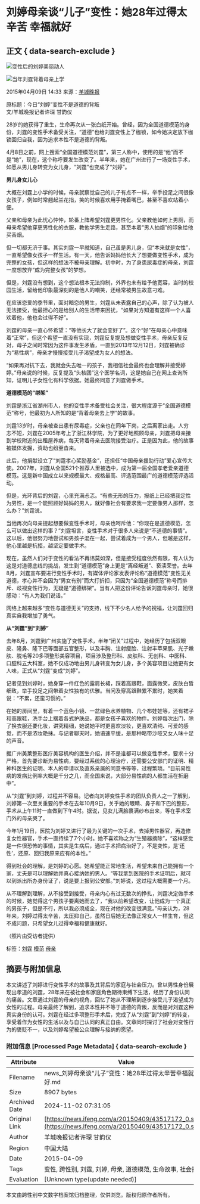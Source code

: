# 刘婷母亲谈“儿子”变性：她28年过得太辛苦 幸福就好

## 正文 { data-search-exclude }


![变性后的刘婷美丽动人](http://y0.ifengimg.com/cmpp/2015/04/09/14/d720f370-07e3-44e4-a922-2c28448d206c_size86_w550_h366.jpg)

![当年刘霆背着母亲上学](http://y0.ifengimg.com/cmpp/2015/04/09/14/98d15fbb-7aa3-4264-9cb0-dd27d4a51428_size117_w550_h366.jpg)

2015年04月09日 14:33 来源：[羊城晚报](http://www.ycwb.com/ePaper/ycwb/html/2015-04/09/content_682114.htm?div=-1)

原标题：今日“刘婷”变性不是道德的背叛  
文/羊城晚报记者许琛 甘韵仪

28岁的她获得了重生，生命再次从一张白纸开始。曾经，因为全国道德模范的身份，刘霆的变性手术备受关注，“道德”也给刘霆变性上了枷锁，如今她决定放下枷锁回归自我，因为追求本性不是道德的背叛。

4月8日之前，网上搜索“全国道德模范刘霆”，第三人称中，使用的是“他”而不是“她”，现在，这个称呼要发生改变了。半年来，她在广州进行了一场变性手术，如愿从男儿身转变为女儿身，“刘霆”也变成了“刘婷”。

**男儿身女儿心**

大概在刘霆上小学的时候，母亲就察觉自己的儿子有点不一样，举手投足之间很像女孩子，例如时常翘起兰花指，笑的时候喜欢用手掩着嘴巴，甚至不喜欢站着小便。

父亲和母亲为此忧心忡忡，轮番上阵希望刘霆更男性化。父亲教他如何上男厕，而母亲希望他穿更男性化的衣服，教他学男生走路，甚至本着“男人抽烟”的印象给他买香烟。

但一切都无济于事。其实刘霆一早就知道，自己虽是男儿身，但“本来就是女性”，一直希望像女孩子一样生活。有一天，他告诉妈妈他长大了想要做变性手术，成为完整的女孩，但这样的想法不被母亲理解。初中时，为了身患尿毒症的母亲，刘霆一度想放弃“成为完整女孩”的梦想。

但是，刘霆没有想到，这个想法根本无法抑制，外界也未有给予他宽容，当时的校园生活，留给他印象最深刻的是他人的嘲笑，还经常被男生故意刁难。

在应该恋爱的季节里，面对暗恋的男生，刘霆从未表露自己的心声，除了认为被人无法接受，他最担心的是给别人的生活带来困扰，“如果对方知道有这样一个人喜欢着他，他也会过得不好”。

刘霆的母亲一直心怀希望：“等他长大了就会变好了”。这个“好”在母亲心中意味着“正常”，但这个希望一直没有实现，刘霆反复提及想做变性手术，母亲反复反对，母子之间时常因为这件事发生矛盾，一直到2013年12月12日，刘霆被确诊为“易性病”，母亲才慢慢接受儿子渴望成为女人的想法。

“如果再对抗下去，我就会失去唯一的孩子，我相信社会最终也会理解并接受婷婷。”母亲说的时候，反复提及“头核团”这个医学名词，这是她自己在网上查询所知，证明儿子女性化有科学依据。她最终同意了刘霆做手术。

**道德模范的“绑架”**

刘霆是浙江省湖州市人，他的变性手术备受社会关注，很大程度源于“全国道德模范”称号，他最初为人所知的是“背着母亲去上学”的故事。

刘霆13岁时，母亲被查出患有尿毒症，父亲也在同年下岗，之后离家出走。人穷志不短，刘霆在2005年考上了浙江林学院，为了更好地照顾母亲，刘霆把母亲接到学校附近的出租屋养病，每天背着母亲去医院接受治疗。正是因为此，他的故事被媒体发掘，资助也纷至沓来。

此后，他捐献设立了“刘霆孝心奖励基金”，还担任“中国母亲援助行动”爱心宣传大使。2007年，刘霆从全国521个推荐人里被选中，成为第一届全国孝老爱亲道德模范。这是新中国成立以来规模最大、规格最高、评选范围最广的道德模范评选活动。

但是，光环背后的刘霆，心里充满忐忑。“有些无形的压力，报纸上已经把我定性为男性，是一个能照顾好妈妈的男人，就好像社会有要求我一定要像男人那样，怎么办？”刘霆说。

当他再次向母亲提起想要做变性手术时，母亲也呵斥他：“你现在是道德模范，怎么可以做出这样的事？”刘霆坦言，变性手术对于很多人来说是“不道德的事情”。这以后，他很努力地尝试和男孩子混在一起，尝试着成为一个男人，但越是这样，他心里越是抗拒，越坚定要做手术。

现在，虽然人们对于变性的看法不再讳莫如深，但是接受程度依然有限，有人认为这是对道德底线的挑战，发生到“道德模范”身上更是“离经叛道”、亵渎荣誉。去年8月，刘霆宣布要进行变性手术时，有媒体评论家发表评论称“道德模范”变性无关道德，孝心并不会因为“男女有别”而大打折扣，只因为“全国道德模范”称号而排斥、歧视变性行为，无疑是“道德绑架”。当有人把这份评论告诉刘霆母亲时，她很感动：“有人为我们说话。”

网络上越来越多“变性与道德无关”的支持，线下不少名人给予的祝福，让刘霆回归真实自我增加了勇气。

**从“刘霆”到“刘婷”**

去年8月，刘霆到广州实施了变性手术，半年“闭关”过程中，她经历了包括双眼皮、隆鼻、隆下巴等面部五官整形，以及丰胸、注射瘦脸、注射丰苹果肌、光子嫩肤、脱毛等20多项整形美容项目，项目涉及整形科、皮肤科、无创科、中医科、口腔科五大科室，她不仅成功地由男儿身转变为女儿身，多个美容项目让她更有女人味，正式从“刘霆”变成“刘婷”。

记者见到刘婷时，她身穿一件红色的露肩长裙，踩着高跟鞋，面露微笑，皮肤白皙细致，举手投足之间带着女性独有的优雅。当问及穿高跟鞋累不累时，她笑着说：“不累，还蛮习惯的。”

在她的房间里，有着一个蓝色小镜、一盆绿色水养植物、几个布娃娃等，还有裙子和高跟鞋，洗手台上摆着各式护肤品，都是女孩子喜欢的物件。刘婷每次出门，除了换衣服还要化妆，讲究精细，她说她平时更喜欢淡妆，更喜欢清纯、可爱的感觉，而不是浓妆艳抹。与记者聊天时，她语速平缓，是那种略带沙哑又女人味十足的声音。

据广州美莱整形医疗美容机构的医生介绍，并不是谁都可以做变性手术，要求十分严格，首先要诊断为易性病，要经过系统的心理治疗，还需要公安部门的证明、精神科医生的证明、本人的申请以及直系亲属的同意书等等，过程繁琐。“目前易性病的发病比例率大概是千分之几，而全国来说，大部分易性病的人都生活在折磨中”。

从“刘霆”到刘婷，过程并不容易。记者向刘婷变性手术的团队负责人之一了解到，刘婷第一次至关重要的手术在去年10月9日，关乎她的眼睛、鼻子和下巴的整形，手术从上午11时一直做到下午4时。据说，见女儿满脸裹满纱布出来，等在手术室门外的母亲哭了。

今年1月19日，医院为刘婷又进行了最为关键的一次手术，去掉男性器官，再造修复女性器官，手术一直持续了7个小时。她不喜欢称之为“生殖器摘除”，“这样感觉是一件很恐怖的事情，其实是生病后，通过手术把病治好了，不是变性，是‘还性’，还原、回归我原来应有的本性。”

得到社会的理解，是刘婷的心愿。她希望能正常地生活，希望未来自己能拥有一个家，丈夫是可以理解她并真心接纳她的男人。“等我拿到医院的手术证明后，就可以到派出所办身份证了，说是要上报到公安部。”刘婷说，这过程大概需要一个月。

从不理解到理解，从不接受到接受，母亲内心有过无数次的挣扎，刘霆决定做手术的时候，她觉得这个男孩子要离她而去了，“我以前希望改变，让他成为一个真正的男孩子，但是不行，所以我必须成全，现在对他的改变很满意。”母亲认为，28年来，刘婷过得太辛苦，太压抑自己，虽然日后她无法像正常女人一样生育，但这不成问题，只希望女儿过得幸福和健康就好。

（照片由受访者提供）

标签：[刘霆](http://search.ifeng.com/sofeng/search.action?c=1&q=%E5%88%98%E9%9C%86) [模范](http://search.ifeng.com/sofeng/search.action?c=1&q=%E6%A8%A1%E8%8C%83) [母亲](http://search.ifeng.com/sofeng/search.action?c=1&q=%E6%AF%8D%E4%BA%B2)

## 摘要与附加信息

<!-- tcd_abstract -->
本文讲述了刘婷进行变性手术的故事及其背后的家庭与社会压力。曾以男性身份展现出孝道的刘霆，28年来在被社会和家庭角色期待束缚下生活，经历了身份认同的痛苦。文章通过刘霆的母亲的视角，回忆了她从不理解到逐步接受儿子渴望成为女性的过程。母亲最终了解到，追求本性并不等于道德的背叛，反而是对刘霆这种真实身份的认可。刘霆在经过多项整形手术后，完成了从“刘霆”到“刘婷”的转变，享受着作为女性的生活以及与自己认同的真正自由。文章同时探讨了社会对变性行为的褒贬不一，以及刘婷希望被公众理解与接纳的愿望。
<!-- tcd_abstract_end -->

### 附加信息 [Processed Page Metadata] { data-search-exclude }

| Attribute       | Value                                  |
|-----------------|----------------------------------------|
| Filename        | news_刘婷母亲谈“儿子”变性：她28年过得太辛苦幸福就好.md                             |
| Size            | 8907 bytes                           |
| Archived Date   | 2024-11-02 07:31:05                             |
| Original Link   | [https://news.ifeng.com/a/20150409/43517172_0.shtml](https://news.ifeng.com/a/20150409/43517172_0.shtml)                       |
| Author          | 羊城晚报记者许琛 甘韵仪                               |
| Region          | 中国大陆                               |
| Date            | 2015-04-09                                 |
| Tags            | 变性, 跨性别, 刘霆, 刘婷, 母亲, 道德模范, 生命故事, 社会接纳                                 |
| Evaluation            | [Unknown type(update needed)]                                 |
<!-- tcd_table_end -->

本文由跨性别中文数字档案馆归档整理，仅供浏览。版权归原作者所有。
